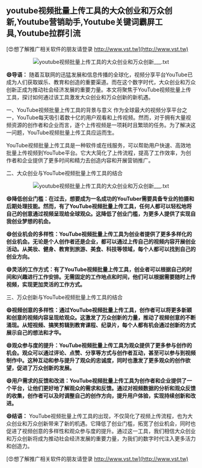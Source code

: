 ## **youtube视频批量上传工具的大众创业和万众创新,Youtube营销助手,Youtube关键词霸屏工具,Youtube拉群引流**

[😍想了解推广相关软件的朋友请登录 http://www.vst.tw](http://www.vst.tw)

 <center><img src="https://vst.tw/MP4/tuiguang/png/2.png" alt="youtube视频批量上传工具的大众创业和万众创新___.txt"></center>

**😄导语：**
随着互联网的迅猛发展和信息传播的全球化，视频分享平台YouTube已成为人们获取娱乐、教育和创造的重要渠道。而在这个数字时代，大众创业和万众创新正成为推动社会经济发展的重要力量。本文将聚焦于YouTube视频批量上传工具，探讨如何通过该工具激发大众创业和万众创新的新机遇。

一、YouTube视频批量上传工具的背景与意义
作为全球最大的视频分享平台之一，YouTube每天吸引着数十亿的用户观看和上传视频。然而，对于拥有大量视频资源的创作者和企业而言，逐个上传视频是一项耗时且繁琐的任务。为了解决这一问题，YouTube视频批量上传工具应运而生。

YouTube视频批量上传工具是一种软件或在线服务，可以帮助用户快速、高效地批量上传视频到YouTube平台。它大大简化了上传流程，提高了工作效率，为创作者和企业提供了更多时间和精力去创造内容和开展营销推广。

二、大众创业与YouTube视频批量上传工具的结合

 <center><img src="https://vst.tw/MP4/tuiguang/png/8.png" alt="youtube视频批量上传工具的大众创业和万众创新___.txt"></center>

**😄降低创业门槛：在过去，想要成为一名成功的YouTuber需要具备专业的拍摄和后期处理技能。然而，有了YouTube视频批量上传工具，任何人都可以轻松地将自己的创意通过视频呈现给全球观众。这降低了创业门槛，为更多人提供了实现自我创业梦想的机会。**

**😄创业机会的多样性：YouTube视频批量上传工具为创业者提供了更多多样化的创业机会。无论是个人创作者还是企业，都可以通过上传自己的视频内容开展创业活动。从美妆、健身、教育到旅游、美食、科技等领域，每个人都可以找到自己的创业方向。**

**😄灵活的工作方式：有了YouTube视频批量上传工具，创业者可以根据自己的时间和兴趣进行工作安排。无需固定的工作地点和时间，他们可以根据需要随时上传视频，实现更加灵活的工作方式。**

三、万众创新与YouTube视频批量上传工具的结合

**😄视频创意的多样性：通过YouTube视频批量上传工具，创作者可以将更多新颖和创意的视频内容呈现给观众。这激发了万众创新的力量，推动了视频创意的不断涌现。从短视频、搞笑剪辑到教育课程、纪录片，每个人都有机会通过创新的方式展示自己的想法和才华。**

**😄观众参与度的提升：YouTube视频批量上传工具为观众提供了更多参与创作的机会。观众可以通过评论、点赞、分享等方式与创作者互动，甚至可以参与到视频制作中。这种互动和参与提升了观众的忠诚度，同时也激发了更多观众的创作欲望，促进了万众创新的发展。**

**😄用户需求的反馈和改进：YouTube视频批量上传工具为创作者和企业提供了一个平台，让他们更好地了解观众的需求和反馈。通过对视频数据的分析和观众反馈的收集，创作者可以及时调整自己的创作方向，提升用户体验，实现持续创新和改进。**

**😄结语：**
YouTube视频批量上传工具的出现，不仅简化了视频上传流程，也为大众创业和万众创新带来了新的机遇。它降低了创业门槛，拓宽了创业机会，同时也促进了视频创意的多样性和观众参与度的提升。通过这一工具，我们相信大众创业和万众创新将成为推动社会经济发展的重要力量，为我们的数字时代注入更多活力和创造力。

[😍想了解推广相关软件的朋友请登录 http://www.vst.tw](http://www.vst.tw)



